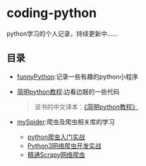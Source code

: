 # coding-python

python学习的个人记录，持续更新中……



## 目录

- [funnyPython](https://github.com/comeCU/coding-python/tree/master/funnyPython):记录一些有趣的python小程序

- [简明python教程](https://github.com/comeCU/coding-python/tree/master/%E7%AE%80%E6%98%8EPython%E6%95%99%E7%A8%8B):边看边敲的一些代码

  > 该书的中文译本：[《简明python教程》](https://github.com/onion7878/A-Byte-of-Python-CN)

- [mySpider](https://github.com/comeCU/coding-python/tree/master/mySpider):爬虫及爬虫相关库的学习

  - [python爬虫入门实战](https://zmister.com/archives/category/scrap/pythonscrapbook)
  - [Python3网络爬虫开发实战](https://germey.gitbooks.io/python3webspider/content/)
  - [精通Scrapy网络爬虫](https://read.douban.com/ebook/46720233/)


